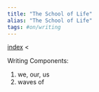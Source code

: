 ```yaml
---
title: "The School of Life"
alias: "The School of Life"
tags: #on/writing 
---
```


[index](/.md) <

Writing Components:
1. we, our, us
2. waves of 